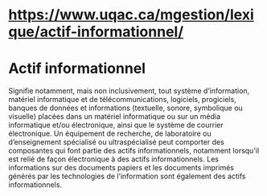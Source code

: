 # https://www.uqac.ca/mgestion/lexique/actif-informationnel/

# Actif informationnel
Signifie notamment, mais non inclusivement, tout système d’information, matériel informatique et de télécommunications, logiciels, progiciels, banques de données et informations (textuelle, sonore, symbolique ou visuelle) placées dans un matériel informatique ou sur un média informatique et/ou électronique, ainsi que le système de courrier électronique. Un équipement de recherche, de laboratoire ou d’enseignement spécialisé ou ultraspécialisé peut comporter des composantes qui font partie des actifs informationnels, notamment lorsqu’il est relié de façon électronique à des actifs informationnels. Les informations sur des documents papiers et les documents imprimés générés par les technologies de l’information sont également des actifs informationnels.
